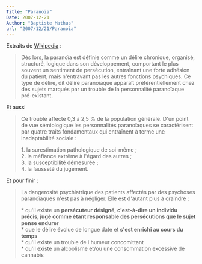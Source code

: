 ```yaml
---
Title: "Paranoïa"
Date: 2007-12-21
Author: "Baptiste Mathus"
url: "2007/12/21/Paranoia"
---
```




Extraits de [Wikipedia](http://fr.wikipedia.org/wiki/Parano%C3%AFa) :

> Dès lors, la paranoïa est définie comme un délire chronique, organisé,
> structuré, logique dans son développement, comportant le plus souvent
> un sentiment de persécution, entraînant une forte adhésion du patient,
> mais n'entravant pas les autres fonctions psychiques. Ce type de
> délire, dit délire paranoïaque apparaît préférentiellement chez des
> sujets marqués par un trouble de la personnalité paranoïaque
> pré-existant.

Et aussi

> Ce trouble affecte 0,3 à 2,5 % de la population générale. D'un point
> de vue sémiologique les personnalités paranoïaques se caractérisent
> par quatre traits fondamentaux qui entraînent à terme une
> inadaptabilité sociale :
>
> ​1. la surestimation pathologique de soi-même ;\
>  2. la méfiance extrême à l'égard des autres ;\
>  3. la susceptibilité démesurée ;\
>  4. la fausseté du jugement.

Et pour finir :

> La dangerosité psychiatrique des patients affectés par des psychoses
> paranoïaques n'est pas à négliger. Elle est d'autant plus à craindre :
>
> \* qu'il existe un **persécuteur désigné, c'est-à-dire un individu
> précis, jugé comme étant responsable des persécutions que le sujet
> pense endurer**\
>  \* que le délire évolue de longue date et **s'est enrichi au cours du
> temps**\
>  \* qu'il existe un trouble de l'humeur concomittant\
>  \* qu'il existe un alcoolisme et/ou une consommation excessive de
> cannabis
>

